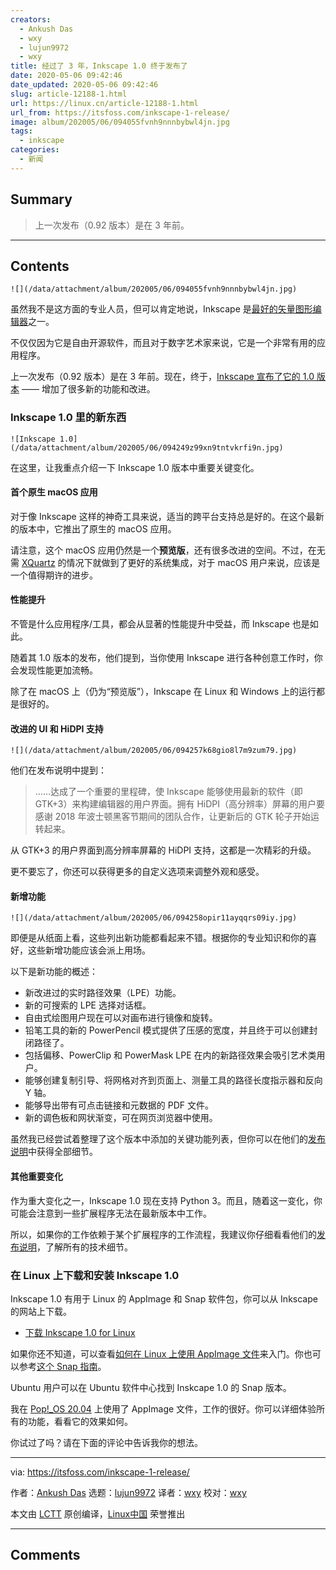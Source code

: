 ```yaml
---
creators:
  - Ankush Das
  - wxy
  - lujun9972
  - wxy
title: 经过了 3 年，Inkscape 1.0 终于发布了
date: 2020-05-06 09:42:46
date_updated: 2020-05-06 09:42:46
slug: article-12188-1.html
url: https://linux.cn/article-12188-1.html
url_from: https://itsfoss.com/inkscape-1-release/
image: album/202005/06/094055fvnh9nnnbybwl4jn.jpg
tags:
  - inkscape
categories:
  - 新闻
---
```


## Summary

> 上一次发布（0.92 版本）是在 3 年前。

***

<!-- more -->

## Contents

`![](/data/attachment/album/202005/06/094055fvnh9nnnbybwl4jn.jpg)`

虽然我不是这方面的专业人员，但可以肯定地说，Inkscape 是[最好的矢量图形编辑器](https://itsfoss.com/vector-graphics-editors-linux/)之一。

不仅仅因为它是自由开源软件，而且对于数字艺术家来说，它是一个非常有用的应用程序。

上一次发布（0.92 版本）是在 3 年前。现在，终于，[Inkscape 宣布了它的 1.0 版本](https://inkscape.org/news/2020/05/04/introducing-inkscape-10/) —— 增加了很多新的功能和改进。

### Inkscape 1.0 里的新东西

`![Inkscape 1.0](/data/attachment/album/202005/06/094249z99xn9tntvkrfi9n.jpg)`

在这里，让我重点介绍一下 Inkscape 1.0 版本中重要关键变化。

#### 首个原生 macOS 应用

对于像 Inkscape 这样的神奇工具来说，适当的跨平台支持总是好的。在这个最新的版本中，它推出了原生的 macOS 应用。

请注意，这个 macOS 应用仍然是一个**预览版**，还有很多改进的空间。不过，在无需 [XQuartz](https://en.wikipedia.org/wiki/XQuartz) 的情况下就做到了更好的系统集成，对于 macOS 用户来说，应该是一个值得期许的进步。

#### 性能提升

不管是什么应用程序/工具，都会从显著的性能提升中受益，而 Inkscape 也是如此。

随着其 1.0 版本的发布，他们提到，当你使用 Inkscape 进行各种创意工作时，你会发现性能更加流畅。

除了在 macOS 上（仍为“预览版”），Inkscape 在 Linux 和 Windows 上的运行都是很好的。

#### 改进的 UI 和 HiDPI 支持

`![](/data/attachment/album/202005/06/094257k68gio8l7m9zum79.jpg)`

他们在发布说明中提到：

> 
> ……达成了一个重要的里程碑，使 Inkscape 能够使用最新的软件（即 GTK+3）来构建编辑器的用户界面。拥有 HiDPI（高分辨率）屏幕的用户要感谢 2018 年波士顿黑客节期间的团队合作，让更新后的 GTK 轮子开始运转起来。
> 
> 
> 

从 GTK+3 的用户界面到高分辨率屏幕的 HiDPI 支持，这都是一次精彩的升级。

更不要忘了，你还可以获得更多的自定义选项来调整外观和感受。

#### 新增功能

`![](/data/attachment/album/202005/06/094258opir11ayqqrs09iy.jpg)`

即便是从纸面上看，这些列出新功能都看起来不错。根据你的专业知识和你的喜好，这些新增功能应该会派上用场。

以下是新功能的概述：

* 新改进过的实时路径效果（LPE）功能。
* 新的可搜索的 LPE 选择对话框。
* 自由式绘图用户现在可以对画布进行镜像和旋转。
* 铅笔工具的新的 PowerPencil 模式提供了压感的宽度，并且终于可以创建封闭路径了。
* 包括偏移、PowerClip 和 PowerMask LPE 在内的新路径效果会吸引艺术类用户。
* 能够创建复制引导、将网格对齐到页面上、测量工具的路径长度指示器和反向 Y 轴。
* 能够导出带有可点击链接和元数据的 PDF 文件。
* 新的调色板和网状渐变，可在网页浏览器中使用。

虽然我已经尝试着整理了这个版本中添加的关键功能列表，但你可以在他们的[发布说明](https://wiki.inkscape.org/wiki/index.php/Release_notes/1.0)中获得全部细节。

#### 其他重要变化

作为重大变化之一，Inkscape 1.0 现在支持 Python 3。而且，随着这一变化，你可能会注意到一些扩展程序无法在最新版本中工作。

所以，如果你的工作依赖于某个扩展程序的工作流程，我建议你仔细看看他们的[发布说明](https://wiki.inkscape.org/wiki/index.php/Release_notes/1.0)，了解所有的技术细节。

### 在 Linux 上下载和安装 Inkscape 1.0

Inkscape 1.0 有用于 Linux 的 AppImage 和 Snap 软件包，你可以从 Inkscape 的网站上下载。

* [下载 Inkscape 1.0 for Linux](https://inkscape.org/release/1.0/gnulinux/)

如果你还不知道，可以查看[如何在 Linux 上使用 AppImage 文件](https://itsfoss.com/use-appimage-linux/)来入门。你也可以参考[这个 Snap 指南](https://itsfoss.com/install-snap-linux/)。

Ubuntu 用户可以在 Ubuntu 软件中心找到 Inskcape 1.0 的 Snap 版本。

我在 [Pop!\_OS 20.04](https://itsfoss.com/pop-os-20-04-review/) 上使用了 AppImage 文件，工作的很好。你可以详细体验所有的功能，看看它的效果如何。

你试过了吗？请在下面的评论中告诉我你的想法。

---

via: <https://itsfoss.com/inkscape-1-release/>

作者：[Ankush Das](https://itsfoss.com/author/ankush/) 选题：[lujun9972](https://github.com/lujun9972) 译者：[wxy](https://github.com/wxy) 校对：[wxy](https://github.com/wxy)

本文由 [LCTT](https://github.com/LCTT/TranslateProject) 原创编译，[Linux中国](https://linux.cn/) 荣誉推出

***

## Comments
